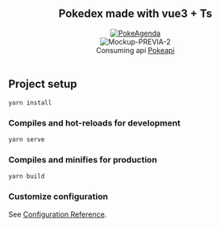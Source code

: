 <br/>
<div align="center">
  <h2>Pokedex made with vue3 + Ts</h2>
	<a href="https://pokeagenda-8b318.web.app/" target="_blank">
	<img src="https://i.ibb.co/1zK3Jcq/Prancheta-4.png" alt="PokeAgenda" border="0">
	</a>
  <br />
  <img src="https://i.ibb.co/mh0FBbT/Mockup-PREVIA-2.png" alt="Mockup-PREVIA-2" border="0" />
  <br />
	Consuming api <a href="https://pokeapi.co/"> Pokeapi</a>
   <br />

</div>
   <br />

## Project setup
```
yarn install
```

### Compiles and hot-reloads for development
```
yarn serve
```

### Compiles and minifies for production
```
yarn build
```

### Customize configuration
See [Configuration Reference](https://cli.vuejs.org/config/).
